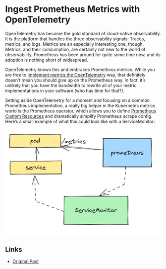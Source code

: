 # Ingest Prometheus Metrics with OpenTelemetry

OpenTelemetry has become the gold standard of cloud-native observability. It is the platform that handles the three observability signals: Traces, metrics, and logs. Metrics are an especially interesting one, though. Metrics, and their consumption, are certainly not new to the world of observability. Prometheus has been around for quite some time now, and its adoption is nothing short of widespread.

OpenTelemetry knows this and embraces Prometheus metrics. While you are free to [implement metrics the OpenTelemetry](https://opentelemetry.io/docs/specs/otel/metrics/) way, that definitely doesn’t mean you should give up on the Prometheus way. In fact, it’s unlikely that you have the bandwidth to rewrite all of your metric implementations in your software (who has time for that?).

Setting aside OpenTelemetry for a moment and focusing on a common Prometheus implementation, a really big helper in the Kubernetes metrics world is the Prometheus operator, which allows you to define [Prometheus Custom Resources](https://github.com/prometheus-operator/prometheus-operator#customresourcedefinitions) and dramatically simplify Prometheus scrape config. Here’s a small example of what this could look like with a ServiceMonitor:

[<img src="../img/otel-prom1.png" alt="" align="center" width="800"/>](../img/otel-prom1.png)



## Links

- [Original Post](https://trstringer.com/opentelemetry-prometheus-metrics/)